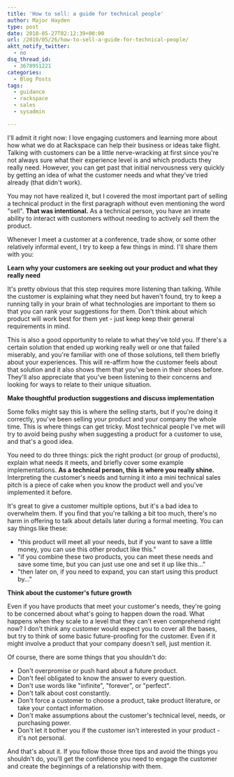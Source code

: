 ```yaml
---
title: 'How to sell: a guide for technical people'
author: Major Hayden
type: post
date: 2010-05-27T02:12:39+00:00
url: /2010/05/26/how-to-sell-a-guide-for-technical-people/
aktt_notify_twitter:
  - no
dsq_thread_id:
  - 3678951221
categories:
  - Blog Posts
tags:
  - guidance
  - rackspace
  - sales
  - sysadmin

---
```

I'll admit it right now: I love engaging customers and learning more about how what we do at Rackspace can help their business or ideas take flight. Talking with customers can be a little nerve-wracking at first since you're not always sure what their experience level is and which products they really need. However, you can get past that initial nervousness very quickly by getting an idea of what the customer needs and what they've tried already (that didn't work).

You may not have realized it, but I covered the most important part of selling a technical product in the first paragraph without even mentioning the word "sell". **That was intentional.** As a technical person, you have an innate ability to interact with customers without needing to actively _sell_ them the product.

Whenever I meet a customer at a conference, trade show, or some other relatively informal event, I try to keep a few things in mind. I'll share them with you:

**Learn why your customers are seeking out your product and what they really need**

It's pretty obvious that this step requires more listening than talking. While the customer is explaining what they need but haven't found, try to keep a running tally in your brain of what technologies are important to them so that you can rank your suggestions for them. Don't think about which product will work best for them yet - just keep keep their general requirements in mind.

This is also a good opportunity to relate to what they've told you. If there's a certain solution that ended up working really well or one that failed miserably, and you're familiar with one of those solutions, tell them briefly about your experiences. This will re-affirm how the customer feels about that solution and it also shows them that you've been in their shoes before. They'll also appreciate that you've been listening to their concerns and looking for ways to relate to their unique situation.

**Make thoughtful production suggestions and discuss implementation**

Some folks might say this is where the selling starts, but if you're doing it correctly, you've been selling your product and your company the whole time. This is where things can get tricky. Most technical people I've met will try to avoid being pushy when suggesting a product for a customer to use, and that's a good idea.

You need to do three things: pick the right product (or group of products), explain what needs it meets, and briefly cover some example implementations. **As a technical person, this is where you really shine.** Interpreting the customer's needs and turning it into a mini technical sales pitch is a piece of cake when you know the product well and you've implemented it before.

It's great to give a customer multiple options, but it's a bad idea to overwhelm them. If you find that you're talking a bit too much, there's no harm in offering to talk about details later during a formal meeting. You can say things like these:

  * "this product will meet all your needs, but if you want to save a little money, you can use this other product like this."
  * "if you combine these two products, you can meet these needs and save some time, but you can just use one and set it up like this&#8230;"
  * "then later on, if you need to expand, you can start using this product by&#8230;"

**Think about the customer's future growth**

Even if you have products that meet your customer's needs, they're going to be concerned about what's going to happen down the road. What happens when they scale to a level that they can't even comprehend right now? I don't think any customer would expect you to cover all the bases, but try to think of some basic future-proofing for the customer. Even if it might involve a product that your company doesn't sell, just mention it.

Of course, there are some things that you shouldn't do:

  * Don't overpromise or push hard about a future product.
  * Don't feel obligated to know the answer to every question.
  * Don't use words like "infinite", "forever", or "perfect".
  * Don't talk about cost constantly.
  * Don't force a customer to choose a product, take product literature, or take your contact information.
  * Don't make assumptions about the customer's technical level, needs, or purchasing power.
  * Don't let it bother you if the customer isn't interested in your product - it's not personal.

And that's about it. If you follow those three tips and avoid the things you shouldn't do, you'll get the confidence you need to engage the customer and create the beginnings of a relationship with them.

